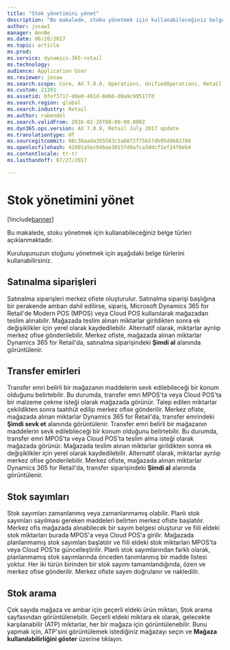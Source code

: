 ```yaml
---
title: "Stok yönetimini yönet"
description: "Bu makalede, stoku yönetmek için kullanabileceğiniz belge türleri açıklanmaktadır."
author: josaw1
manager: AnnBe
ms.date: 06/20/2017
ms.topic: article
ms.prod: 
ms.service: dynamics-365-retail
ms.technology: 
audience: Application User
ms.reviewer: josaw
ms.search.scope: Core, AX 7.0.0, Operations, UnifiedOperations, Retail
ms.custom: 21391
ms.assetid: bfef3717-d0e0-491d-8466-d8a9c995177d
ms.search.region: global
ms.search.industry: Retail
ms.author: rubendel
ms.search.validFrom: 2016-02-28T00:00:00.000Z
ms.dyn365.ops.version: AX 7.0.0, Retail July 2017 update
ms.translationtype: HT
ms.sourcegitcommit: 08c38aada355583c5a6872f75b57db95d9b81786
ms.openlocfilehash: 42091a5ec94bae3015fd9afca3ddcf1ef24f6eb4
ms.contentlocale: tr-tr
ms.lasthandoff: 07/27/2017

---
```


# <a name="manage-store-inventory"></a>Stok yönetimini yönet

[!include[banner](includes/banner.md)]


Bu makalede, stoku yönetmek için kullanabileceğiniz belge türleri açıklanmaktadır.

Kuruluşunuzun stoğunu yönetmek için aşağıdaki belge türlerini kullanabilirsiniz.

## <a name="purchase-orders"></a>Satınalma siparişleri
Satınalma siparişleri merkez ofiste oluşturulur. Satınalma siparişi başlığına bir perakende ambarı dahil edilirse, sipariş, Microsoft Dynamics 365 for Retail'de Modern POS (MPOS) veya Cloud POS kullanılarak mağazadan teslim alınabilir. Mağazada teslim alınan miktarlar girildikten sonra ek değişiklikler için yerel olarak kaydedilebilir. Alternatif olarak, miktarlar ayrılıp merkez ofise gönderilebilir. Merkez ofiste, mağazada alınan miktarlar Dynamics 365 for Retail'da, satınalma siparişindeki **Şimdi al** alanında görüntülenir.

## <a name="transfer-orders"></a>Transfer emirleri
Transfer emri belirli bir mağazanın maddelerin sevk edilebileceği bir konum olduğunu belirtebilir. Bu durumda, transfer emri MPOS'ta veya Cloud POS'ta bir malzeme çekme isteği olarak mağazada görünür. Talep edilen miktarlar çekildikten sonra taahhüt edilip merkez ofise gönderilir. Merkez ofiste, mağazada alınan miktarlar Dynamics 365 for Retail'da, transfer emrindeki **Şimdi sevk et** alanında görüntülenir. Transfer emri belirli bir mağazanın maddelerin sevk edilebileceği bir konum olduğunu belirtebilir. Bu durumda, transfer emri MPOS'ta veya Cloud POS'ta teslim alma isteği olarak mağazada görünür. Mağazada teslim alınan miktarlar girildikten sonra ek değişiklikler için yerel olarak kaydedilebilir. Alternatif olarak, miktarlar ayrılıp merkez ofise gönderilebilir. Merkez ofiste, mağazada alınan miktarlar Dynamics 365 for Retail'da, transfer siparişindeki **Şimdi al** alanında görüntülenir.

## <a name="stock-counts"></a>Stok sayımları
Stok sayımları zamanlanmış veya zamanlanmamış olabilir. Planlı stok sayımları sayılması gereken maddeleri belirten merkez ofiste başlatılır. Merkez ofis mağazada alınabilecek bir sayım belgesi oluşturur ve fiili eldeki stok miktarları burada MPOS'a veya Cloud POS'a girilir. Mağazada planlanmamış stok sayımları başlatılır ve fiili eldeki stok miktarları MPOS'ta veya Cloud POS'te güncelleştirilir. Planlı stok sayımlarından farklı olarak, planlanmamış stok sayımlarında önceden tanımlanmış bir madde listesi yoktur. Her iki türün birinden bir stok sayımı tamamlandığında, özen ve merkez ofise gönderilir. Merkez ofiste sayım doğrulanır ve nakledilir.

## <a name="inventory-lookup"></a>Stok arama
Çok sayıda mağaza ve ambar için geçerli eldeki ürün miktarı, Stok arama sayfasından görüntülenebilir. Geçerli eldeki miktara ek olarak, gelecekte karşılanabilir (ATP) miktarlar, her bir mağaza için görüntülenebilir. Bunu yapmak için, ATP'sini görüntülemek istediğiniz mağazayı seçin ve **Mağaza kullanılabilirliğini göster** üzerine tıklayın.





